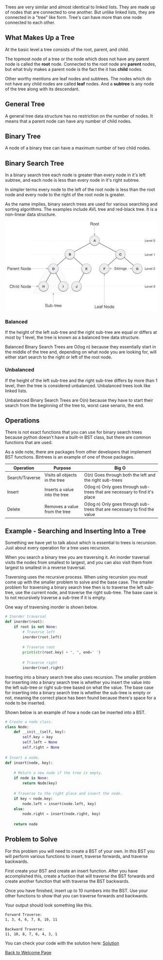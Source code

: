 Trees are very similar and almost identical to linked lists. They are made up of nodes that are connected to one another. But unlike linked lists, they are connected in a "tree" like form. Tree's can have more than one node connected to each other.

## What Makes Up a Tree

At the basic level a tree consists of the root, parent, and child.

The topmost node of a tree or the node which does not have any parent node is called the **root** node. Connected to the root node are **parent** nodes, but what truly makes a parent node is the fact the it has **child** nodes.

Other worthy mentions are leaf nodes and subtrees. The nodes which do not have any child nodes are called **leaf** nodes. And a **subtree** is any node of the tree along with its descendant.

## General Tree

A general tree data structure has no restriction on the number of nodes. It means that a parent node can have any number of child nodes.  

## Binary Tree

A node of a binary tree can have a maximum number of two child nodes.

## Binary Search Tree

In a binary search tree each node is greater than every node in it's left subtree, and each node is less than every node in it's right subtree. 

In simpler terms every node to the left of the root node is less than the root node and every node to the right of the root node is greater.

As the name implies, binary search trees are used for various searching and sorting algorithms. The examples include AVL tree and red-black tree. It is a non-linear data structure.

![Binary Search Tree](binary_tree.jpg)

### Balanced

If the height of the left sub-tree and the right sub-tree are equal or differs at most by 1 level, the tree is known as a balanced tree data structure.  

Balanced Binary Search Trees are O(log n) because they essentially start in the middle of the tree and, depending on what node you are looking for, will either start search to the right or left of the root node.

### Unbalanced

If the height of the left sub-tree and the right sub-tree differs by more than 1 level, then the tree is considered unbalanced. Unbalanced trees look like linked lists.

Unbalanced Binary Search Trees are O(n) because they have to start their search from the beginning of the tree to, worst case senario, the end.

## Operations

There is not exact functions that you can use for binary search trees because python doesn't have a built-in BST class, but there are common functions that are used. 

As a side note, there are packages from other developers that implement BST functions. Bintrees is an example of one of those packages.

Operation | Purpose | Big O
-------- | -------- | --------
Search/Traverse | Visits all objects in the tree | O(n) Goes through both the left and the right sub-trees
Insert | Inserts a value into the tree | O(log n) Only goes through sub-trees that are necessary to find it's place 
Delete | Removes a value from the tree | O(log n) Only goes through sub-trees that are necessary to find the value


## Example - Searching and Inserting Into a Tree

Something we have yet to talk about which is essential to trees is recursion. Just about every operation for a tree uses recursion.

When you search a binary tree you are traversing it. An inorder traversal visits the nodes from smallest to largest, and you can also visit them from largest to smallest in a reverse traversal.

Traversing uses the recursive process. When using recursion you must come up with the smaller problem to solve and the base case. The smaller problem for traversing a binary search tree then is to traverse the left sub-tree, use the current node, and traverse the right sub-tree. The base case is to not recursively traverse a sub-tree if it is empty. 

One way of traversing inorder is shown below.

```python
# Inorder traversal
def inorder(root):
    if root is not None:
        # Traverse left
        inorder(root.left)

        # Traverse root
        print(str(root.key) + ", ", end=' ')

        # Traverse right
        inorder(root.right)
```
Inserting into a binary search tree also uses recursion. The smaller problem for inserting into a binary search tree is whether you insert the value into the left sub-tree or right sub-tree based on what the value. The base case for inserting into a binary search tree is whether the sub-tree is empty or not, meaning the correct place has been found because there's space for a node to be inserted.

Shown below is an example of how a node can be inserted into a BST.

```python
# Create a node class.
class Node:
    def __init__(self, key):
        self.key = key
        self.left = None
        self.right = None
 
# Insert a node.
def insert(node, key):

    # Return a new node if the tree is empty.
    if node is None:
        return Node(key)

    # Traverse to the right place and insert the node.
    if key < node.key:
        node.left = insert(node.left, key)
    else:
        node.right = insert(node.right, key)

    return node
```

## Problem to Solve

For this problem you will need to create a BST of your own. In this BST you will perform various functions to insert, traverse forwards, and traverse backwards.

First create your BST and create an insert function. After you have accomplished this, create a fuction that will traverse the BST forwards and create another function that with traverse the BST backwards.

Once you have finished, insert up to 10 numbers into the BST. Use your other functions to show that you can traverse forwards and backwards.

Your output should look something like this.
```
Forward Traverse:
1, 3, 4, 6, 7, 8, 10, 11

Backward Traverse:
11, 10, 8, 7, 6, 4, 3, 1
```

You can check your code with the solution here: [Solution](tree-solution.py)

[Back to Welcome Page](0-welcome.md)